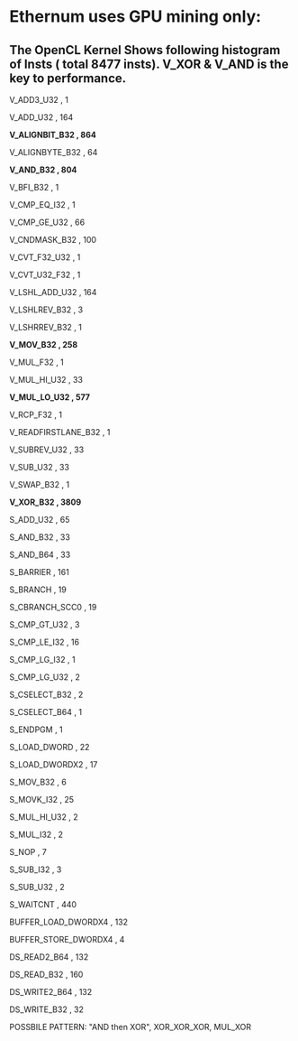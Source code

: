 # Ethernum uses GPU mining only: 

## The OpenCL Kernel Shows following histogram of Insts ( total 8477 insts). V_XOR & V_AND is the key to performance. 



V_ADD3_U32 , 1

V_ADD_U32 , 164

**V_ALIGNBIT_B32 , 864**

V_ALIGNBYTE_B32 , 64

**V_AND_B32 , 804**

V_BFI_B32 , 1

V_CMP_EQ_I32 , 1

V_CMP_GE_U32 , 66

V_CNDMASK_B32 , 100

V_CVT_F32_U32 , 1

V_CVT_U32_F32 , 1

V_LSHL_ADD_U32 , 164

V_LSHLREV_B32 , 3

V_LSHRREV_B32 , 1

**V_MOV_B32 , 258**

V_MUL_F32 , 1

V_MUL_HI_U32 , 33

**V_MUL_LO_U32 , 577**

V_RCP_F32 , 1

V_READFIRSTLANE_B32 , 1

V_SUBREV_U32 , 33

V_SUB_U32 , 33

V_SWAP_B32 , 1

**V_XOR_B32 , 3809**

S_ADD_U32 , 65

S_AND_B32 , 33

S_AND_B64 , 33

S_BARRIER , 161

S_BRANCH , 19

S_CBRANCH_SCC0 , 19

S_CMP_GT_U32 , 3

S_CMP_LE_I32 , 16

S_CMP_LG_I32 , 1

S_CMP_LG_U32 , 2

S_CSELECT_B32 , 2

S_CSELECT_B64 , 1

S_ENDPGM , 1

S_LOAD_DWORD , 22

S_LOAD_DWORDX2 , 17

S_MOV_B32 , 6

S_MOVK_I32 , 25

S_MUL_HI_U32 , 2

S_MUL_I32 , 2

S_NOP , 7

S_SUB_I32 , 3

S_SUB_U32 , 2

S_WAITCNT , 440

BUFFER_LOAD_DWORDX4 , 132

BUFFER_STORE_DWORDX4 , 4

DS_READ2_B64 , 132

DS_READ_B32 , 160

DS_WRITE2_B64 , 132

DS_WRITE_B32 , 32

POSSBILE PATTERN:  "AND then XOR", XOR_XOR_XOR,  MUL_XOR

